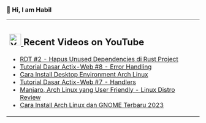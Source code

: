 ### 👋 Hi, I am Habil

<table><tr><td valign="top" width="50%">

## <a href="https://www.youtube.com/channel/UCBRxDSTfr2aJVODDh4WG_7g"><img src="https://cdn.worldvectorlogo.com/logos/youtube-icon.svg" title="YouTube ChannelDocker" alt="Youtube Channel" width="30"/> </a>   Recent Videos on YouTube      
 
<!-- YOUTUBE-VIDEOS-LIST:START -->
- [RDT #2 - Hapus Unused Dependencies di Rust Project](https://www.youtube.com/watch?v=vsqD5-IoQ8g)
- [Tutorial Dasar Actix-Web #8 - Error Handling](https://www.youtube.com/watch?v=dqHLY77g8V8)
- [Cara Install Desktop Environment Arch Linux](https://www.youtube.com/watch?v=Oh61_B2RNs0)
- [Tutorial Dasar Actix-Web #7 - Handlers](https://www.youtube.com/watch?v=IzFZm1I7nuc)
- [Manjaro, Arch Linux yang User Friendly - Linux Distro Review](https://www.youtube.com/watch?v=cmie5bi77OU)
- [Cara Install Arch Linux dan GNOME Terbaru 2023](https://www.youtube.com/watch?v=Pu4yU81yjSA)
<!-- YOUTUBE-VIDEOS-LIST:END --> 
</td></tr></table>
